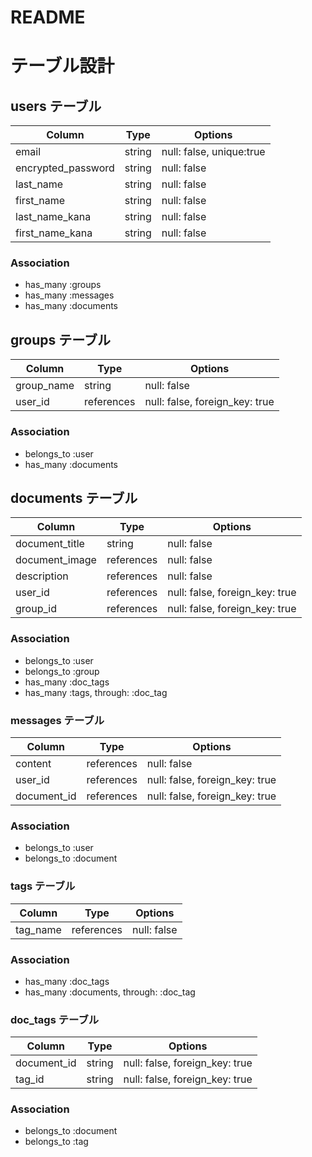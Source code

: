 # README
# テーブル設計

## users テーブル
| Column             | Type    | Options                  |
| ------------------ | ------- | ------------------------ |
| email              | string  | null: false, unique:true |
| encrypted_password | string  | null: false              |
| last_name          | string  | null: false              |
| first_name         | string  | null: false              |
| last_name_kana     | string  | null: false              |
| first_name_kana    | string  | null: false              |


### Association
- has_many :groups
- has_many :messages
- has_many :documents


## groups テーブル
| Column                | Type          | Options                        |
| --------------------- | ------------- | ------------------------------ |
| group_name            | string        | null: false                    |
| user_id               | references    | null: false, foreign_key: true |

### Association
- belongs_to :user
- has_many :documents


## documents テーブル
| Column             | Type       | Options                        |
| ------------------ | ---------- | ------------------------------ |
| document_title     | string     | null: false                    |
| document_image     | references | null: false                    |
| description        | references | null: false                    |
| user_id            | references | null: false, foreign_key: true |
| group_id           | references | null: false, foreign_key: true |

### Association
- belongs_to :user
- belongs_to :group
- has_many :doc_tags
- has_many :tags, through: :doc_tag


### messages テーブル
| Column                | Type       | Options                        |
| --------------------- | ---------- | ------------------------------ |
| content               | references | null: false                    |
| user_id               | references | null: false, foreign_key: true |
| document_id           | references | null: false, foreign_key: true |

### Association
- belongs_to :user
- belongs_to :document


### tags テーブル
| Column             | Type       | Options                        |
| ------------------ | ---------- | ------------------------------ |
| tag_name           | references | null: false                    |

### Association
- has_many :doc_tags
- has_many :documents, through: :doc_tag


### doc_tags テーブル
| Column                | Type       | Options                        |
| --------------------- | ---------- | ------------------------------ |
| document_id           | string     | null: false, foreign_key: true |
| tag_id                | string     | null: false, foreign_key: true |

### Association
- belongs_to :document
- belongs_to :tag